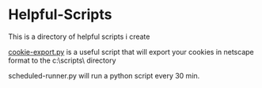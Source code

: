 # Helpful-Scripts

This is a directory of helpful scripts i create

[cookie-export.py](https://github.com/biffthundermuffin/Helpful-Scripts/blob/main/cookie-export.py) is a useful script that will export your cookies in netscape format to the c:\scripts\ directory

scheduled-runner.py will run a python script every 30 min.

